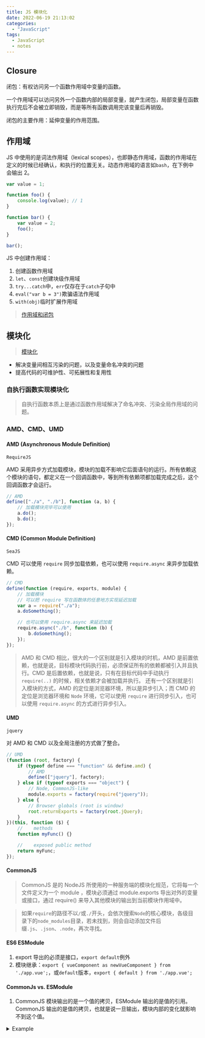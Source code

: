 ```yaml
---
title: JS 模块化
date: 2022-06-19 21:13:02
categories:
  - "JavaScript"
tags:
  - JavaScript
  - notes
---
```


## Closure

闭包：有权访问另一个函数作用域中变量的函数。

一个作用域可以访问另外一个函数内部的局部变量，就产生闭包，局部变量在函数执行完后不会被立即销毁，而是等所有函数调用完该变量后再销毁。

闭包的主要作用：延伸变量的作用范围。

## 作用域

JS 中使用的是词法作用域（lexical scopes），也即静态作用域，函数的作用域在定义的时候已经确认，和执行的位置无关。动态作用域的语言如`bash`，在下例中会输出 2。

```javascript
var value = 1;

function foo() {
	console.log(value); // 1
}

function bar() {
	var value = 2;
	foo();
}

bar();
```

JS 中创建作用域：

1. 创建函数作用域
2. `let`、`const`创建块级作用域
3. `try...catch`中，`err`仅存在于`catch`子句中
4. `eval("var b = 3")`欺骗语法作用域
5. `with(obj)`临时扩展作用域

> [作用域和闭包](https://mitianyi.gitbook.io/frontend-interview-guide/javascript-basics/scope-and-closure)

## 模块化

> [模块化](https://mitianyi.gitbook.io/frontend-interview-guide/javascript-basics/modularization)

- 解决变量间相互污染的问题，以及变量命名冲突的问题
- 提高代码的可维护性、可拓展性和复用性

### 自执行函数实现模块化

> 自执行函数本质上是通过函数作用域解决了命名冲突、污染全局作用域的问题。

### AMD、CMD、UMD

#### AMD (Asynchronous Module Definition)

`RequireJS`

AMD 采用异步方式加载模块，模块的加载不影响它后面语句的运行。所有依赖这个模块的语句，都定义在一个回调函数中，等到所有依赖项都加载完成之后，这个回调函数才会运行。

```javascript
// AMD
define(["./a", "./b"], function (a, b) {
	// 加载模块完毕可以使用
	a.do();
	b.do();
});
```

#### CMD (Common Module Definition)

`SeaJS`

CMD 可以使用 `require` 同步加载依赖，也可以使用 `require.async` 来异步加载依赖。

```javascript
// CMD
define(function (require, exports, module) {
	// 加载模块
	// 可以把 require 写在函数体的任意地方实现延迟加载
	var a = require("./a");
	a.doSomething();

	// 也可以使用 require.async 来延迟加载
	require.async("./b", function (b) {
		b.doSomething();
	});
});
```

> AMD 和 CMD 相比，很大的一个区别就是引入模块的时机，AMD 是前置依赖，也就是说，目标模块代码执行前，必须保证所有的依赖都被引入并且执行。CMD 是后置依赖，也就是说，只有在目标代码中手动执行 `require(..)` 的时候，相关依赖才会被加载并执行。
> 还有一个区别就是引入模块的方式，AMD 的定位是浏览器环境，所以是异步引入；而 CMD 的定位是浏览器环境和 `Node` 环境，它可以使用 `require` 进行同步引入，也可以使用 `require.async` 的方式进行异步引入。

#### UMD

`jquery`

对 AMD 和 CMD 以及全局注册的方式做了整合。

```javascript
// UMD
(function (root, factory) {
	if (typeof define === "function" && define.amd) {
		// AMD
		define(["jquery"], factory);
	} else if (typeof exports === "object") {
		// Node, CommonJS-like
		module.exports = factory(require("jquery"));
	} else {
		// Browser globals (root is window)
		root.returnExports = factory(root.jQuery);
	}
})(this, function ($) {
	//    methods
	function myFunc() {}

	//    exposed public method
	return myFunc;
});
```

#### CommonJS

> CommonJS 是的 NodeJS 所使用的一种服务端的模块化规范，它将每一个文件定义为一个 module ，模块必须通过 module.exports 导出对外的变量或接口，通过 require() 来导入其他模块的输出到当前模块作用域中。

> 如果`require`的路径不以`/`或`./`开头，会依次搜索`Node`的核心模块，各级目录下的`node_modules`目录，若未找到，则会自动添加文件后缀`.js`、`.json`、`.node`，再次寻找。

#### ES6 ESModule

1. export 导出的必须是接口，`export default`例外
2. 模块继承：`export { vueComponent as newVueComponent } from './app.vue';`，或`default`版本，`export { default } from './app.vue';`

#### CommonJs vs. ESModule

1. CommonJS 模块输出的是一个值的拷贝，ESModule 输出的是值的引用。CommonJS 输出的是值的拷贝，也就是说一旦输出，模块内部的变化就影响不到这个值。

<details>
<summary>Example</summary>

```javascript
// lib.js
let counter = 3;
function incCounter() {
	counter++;
}
module.exports = {
	counter,
  get counterChanged: {
        return counter;
    },
	incCounter,
};

// main.js
let mod = require("./lib");

console.log(mod.counter); // 3
mod.incCounter();
console.log(mod.counter); // 4
```

</details>
